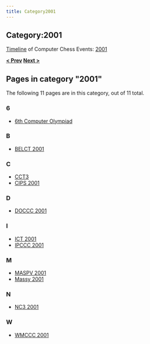 ```yaml
---
title: Category2001
---
```

## Category:2001



[Timeline](Timeline "Timeline") of Computer Chess Events: [2001](https://en.wikipedia.org/wiki/2001)

**[\< Prev](Category:2000 "Category:2000") [Next >](Category:2002 "Category:2002")**

## Pages in category "2001"

The following 11 pages are in this category, out of 11 total.

### 6

- [6th Computer Olympiad](6th_Computer_Olympiad "6th Computer Olympiad")

### B

- [BELCT 2001](BELCT_2001 "BELCT 2001")

### C

- [CCT3](CCT3 "CCT3")
- [CIPS 2001](CIPS_2001 "CIPS 2001")

### D

- [DOCCC 2001](DOCCC_2001 "DOCCC 2001")

### I

- [ICT 2001](ICT_2001 "ICT 2001")
- [IPCCC 2001](IPCCC_2001 "IPCCC 2001")

### M

- [MASPV 2001](MASPV_2001 "MASPV 2001")
- [Massy 2001](Massy_2001 "Massy 2001")

### N

- [NC3 2001](NC3_2001 "NC3 2001")

### W

- [WMCCC 2001](WMCCC_2001 "WMCCC 2001")

